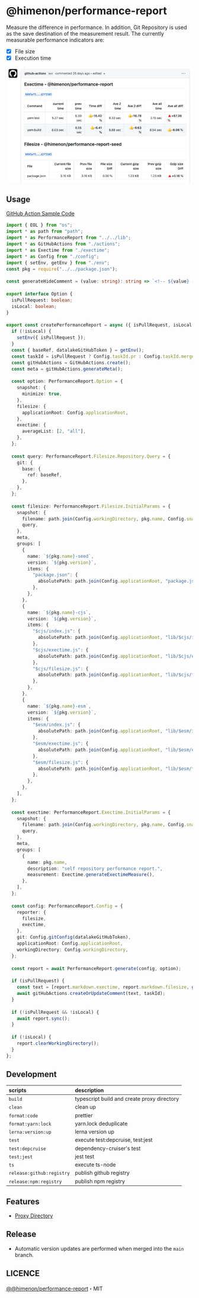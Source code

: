 # @himenon/performance-report

Measure the difference in performance.
In addition, Git Repository is used as the save destination of the measurement result.
The currently measurable performance indicators are:

- [x] File size
- [x] Execution time

![Sample](./docs/himenon-perfomance-report-sample.png)

## Usage

[GitHub Action Sample Code](https://github.com/Himenon/performance-report/blob/main/scripts/tools/check-perf.ts)

```ts
import { EOL } from "os";
import * as path from "path";
import * as PerformanceReport from "../../lib";
import * as GitHubActions from "./actions";
import * as Exectime from "./exectime";
import * as Config from "./config";
import { setEnv, getEnv } from "./env";
const pkg = require("../../package.json");

const generateHideComment = (value: string): string => `<!-- ${value} -->`;

export interface Option {
  isPullRequest: boolean;
  isLocal: boolean;
}

export const createPerformanceReport = async ({ isPullRequest, isLocal }: Option): Promise<void> => {
  if (!isLocal) {
    setEnv({ isPullRequest });
  }
  const { baseRef, datalakeGitHubToken } = getEnv();
  const taskId = isPullRequest ? Config.taskId.pr : Config.taskId.merge;
  const gitHubActions = GitHubActions.create();
  const meta = gitHubActions.generateMeta();

  const option: PerformanceReport.Option = {
    snapshot: {
      minimize: true,
    },
    filesize: {
      applicationRoot: Config.applicationRoot,
    },
    exectime: {
      averageList: [2, "all"],
    },
  };

  const query: PerformanceReport.Filesize.Repository.Query = {
    git: {
      base: {
        ref: baseRef,
      },
    },
  };

  const filesize: PerformanceReport.Filesize.InitialParams = {
    snapshot: {
      filename: path.join(Config.workingDirectory, pkg.name, Config.snapshot.filesize),
      query,
    },
    meta,
    groups: [
      {
        name: `${pkg.name}-seed`,
        version: `${pkg.version}`,
        items: {
          "package.json": {
            absolutePath: path.join(Config.applicationRoot, "package.json"),
          },
        },
      },
      {
        name: `${pkg.name}-cjs`,
        version: `${pkg.version}`,
        items: {
          "$cjs/index.js": {
            absolutePath: path.join(Config.applicationRoot, "lib/$cjs/index.js"),
          },
          "$cjs/exectime.js": {
            absolutePath: path.join(Config.applicationRoot, "lib/$cjs/exectime.js"),
          },
          "$cjs/filesize.js": {
            absolutePath: path.join(Config.applicationRoot, "lib/$cjs/filesize.js"),
          },
        },
      },
      {
        name: `${pkg.name}-esm`,
        version: `${pkg.version}`,
        items: {
          "$esm/index.js": {
            absolutePath: path.join(Config.applicationRoot, "lib/$esm/index.js"),
          },
          "$esm/exectime.js": {
            absolutePath: path.join(Config.applicationRoot, "lib/$esm/exectime.js"),
          },
          "$esm/filesize.js": {
            absolutePath: path.join(Config.applicationRoot, "lib/$esm/filesize.js"),
          },
        },
      },
    ],
  };

  const exectime: PerformanceReport.Exectime.InitialParams = {
    snapshot: {
      filename: path.join(Config.workingDirectory, pkg.name, Config.snapshot.exectime),
      query,
    },
    meta,
    groups: [
      {
        name: pkg.name,
        description: "self repository performance report.",
        measurement: Exectime.generateExectimeMeasure(),
      },
    ],
  };

  const config: PerformanceReport.Config = {
    reporter: {
      filesize,
      exectime,
    },
    git: Config.gitConfig(datalakeGitHubToken),
    applicationRoot: Config.applicationRoot,
    workingDirectory: Config.workingDirectory,
  };

  const report = await PerformanceReport.generate(config, option);

  if (isPullRequest) {
    const text = [report.markdown.exectime, report.markdown.filesize, generateHideComment(taskId)].join(EOL + EOL);
    await gitHubActions.createOrUpdateComment(text, taskId);
  }

  if (!isPullRequest && !isLocal) {
    await report.sync();
  }

  if (!isLocal) {
    report.clearWorkingDirectory();
  }
};
```

## Development

| scripts                   | description                                 |
| :------------------------ | :------------------------------------------ |
| `build`                   | typescript build and create proxy directory |
| `clean`                   | clean up                                    |
| `format:code`             | prettier                                    |
| `format:yarn:lock`        | yarn.lock deduplicate                       |
| `lerna:version:up`        | lerna version up                            |
| `test`                    | execute test:depcruise, test:jest           |
| `test:depcruise`          | dependency-cruiser's test                   |
| `test:jest`               | jest test                                   |
| `ts`                      | execute ts-node                             |
| `release:github:registry` | publish github registry                     |
| `release:npm:registry`    | publish npm registry                        |

## Features

- [Proxy Directory](https://himenon.github.io/docs/javascript/proxy-directory-design-pattern/)

## Release

- Automatic version updates are performed when merged into the `main` branch.

## LICENCE

[@@himenon/performance-report](https://github.com/Himenon/performance-report)・MIT

